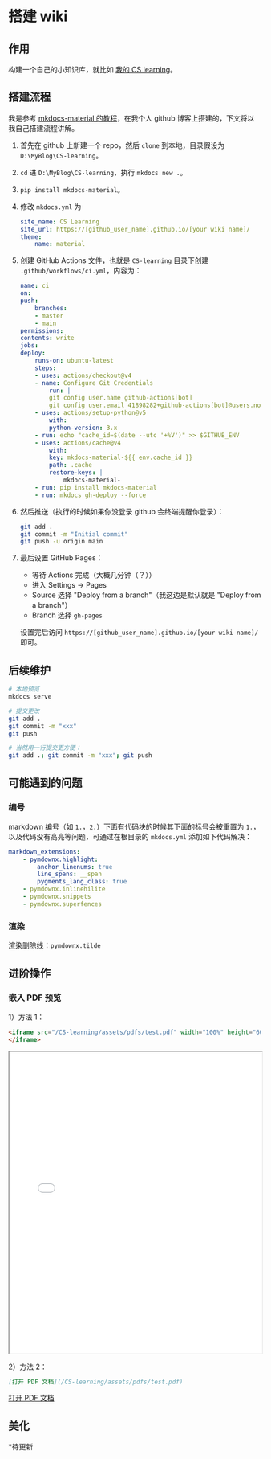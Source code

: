 # 搭建 wiki

## 作用

构建一个自己的小知识库，就比如 [我的 CS learning](https://tenshi0x0.github.io/CS-learning/)。

## 搭建流程

我是参考 [mkdocs-material 的教程](https://squidfunk.github.io/mkdocs-material/getting-started/)，在我个人 github 博客上搭建的，下文将以我自己搭建流程讲解。

1. 首先在 github 上新建一个 repo，然后 `clone` 到本地，目录假设为 `D:\MyBlog\CS-learning`。

2. `cd` 进 `D:\MyBlog\CS-learning`，执行 `mkdocs new .`。

3. `pip install mkdocs-material`。

4. 修改 `mkdocs.yml` 为

    ```yaml
    site_name: CS Learning
    site_url: https://[github_user_name].github.io/[your wiki name]/
    theme:
        name: material
    ```

5. 创建 GitHub Actions 文件，也就是 `CS-learning` 目录下创建 `.github/workflows/ci.yml`，内容为：

    ```yaml
    name: ci 
    on:
    push:
        branches:
        - master 
        - main
    permissions:
    contents: write
    jobs:
    deploy:
        runs-on: ubuntu-latest
        steps:
        - uses: actions/checkout@v4
        - name: Configure Git Credentials
            run: |
            git config user.name github-actions[bot]
            git config user.email 41898282+github-actions[bot]@users.noreply.github.com
        - uses: actions/setup-python@v5
            with:
            python-version: 3.x
        - run: echo "cache_id=$(date --utc '+%V')" >> $GITHUB_ENV
        - uses: actions/cache@v4
            with:
            key: mkdocs-material-${{ env.cache_id }}
            path: .cache
            restore-keys: |
                mkdocs-material-
        - run: pip install mkdocs-material 
        - run: mkdocs gh-deploy --force
    ```

6. 然后推送（执行的时候如果你没登录 github 会终端提醒你登录）：

    ```sh
    git add .
    git commit -m "Initial commit"
    git push -u origin main
    ```

7. 最后设置 GitHub Pages：

    - 等待 Actions 完成（大概几分钟（？））
    - 进入 Settings → Pages
    - Source 选择 "Deploy from a branch"（我这边是默认就是 "Deploy from a branch"）
    - Branch 选择 `gh-pages`
    
    设置完后访问 `https://[github_user_name].github.io/[your wiki name]/` 即可。

## 后续维护

```sh
# 本地预览
mkdocs serve

# 提交更改
git add .
git commit -m "xxx"
git push

# 当然用一行提交更方便：
git add .; git commit -m "xxx"; git push
```

## 可能遇到的问题

### 编号

markdown 编号（如 `1.`，`2.`）下面有代码块的时候其下面的标号会被重置为 `1.`，以及代码没有高亮等问题，可通过在根目录的 `mkdocs.yml` 添加如下代码解决：
```yaml
markdown_extensions:
    - pymdownx.highlight:
        anchor_linenums: true
        line_spans: __span
        pygments_lang_class: true
    - pymdownx.inlinehilite
    - pymdownx.snippets
    - pymdownx.superfences
```

### 渲染

渲染删除线：`pymdownx.tilde`

## 进阶操作

### 嵌入 PDF 预览

1）方法 1：

```md
<iframe src="/CS-learning/assets/pdfs/test.pdf" width="100%" height="600px">
</iframe>
```

<iframe src="/CS-learning/assets/pdfs/test.pdf" width="100%" height="600px">
</iframe>

2）方法 2：

```md
[打开 PDF 文档](/CS-learning/assets/pdfs/test.pdf)
```

[打开 PDF 文档](/CS-learning/assets/pdfs/test.pdf)

## 美化

*待更新